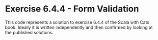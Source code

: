 # Exercise 6.4.4 - Form Validation

This code represents a solution to exercise 6.4.4 of the Scala with Cats book.
Ideally it is written independently and then confirmed by looking at the published
solutions.
